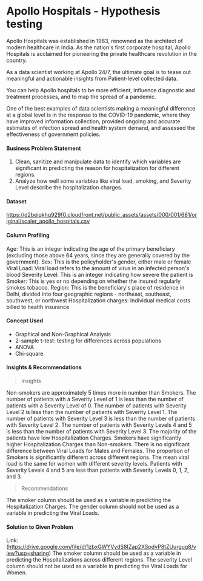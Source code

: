 # Apollo Hospitals - Hypothesis testing

Apollo Hospitals was established in 1983, renowned as the architect of modern healthcare in India. As the nation's first corporate hospital, Apollo Hospitals is acclaimed for pioneering the private healthcare revolution in the country.

As a data scientist working at Apollo 24/7, the ultimate goal is to tease out meaningful and actionable insights from Patient-level collected data.

You can help Apollo hospitals to be more efficient, influence diagnostic and treatment processes, and to map the spread of a pandemic.

One of the best examples of data scientists making a meaningful difference at a global level is in the response to the COVID-19 pandemic, where they have improved information collection, provided ongoing and accurate estimates of infection spread and health system demand, and assessed the effectiveness of government policies.

#### Business Problem Statement

1. Clean, sanitize and manipulate data to identify which variables are significant in predicting the reason for hospitalization for different regions.
2. Analyze how well some variables like viral load, smoking, and Severity Level describe the hospitalization charges.

#### Dataset
https://d2beiqkhq929f0.cloudfront.net/public_assets/assets/000/001/681/original/scaler_apollo_hospitals.csv

#### Column Profiling

Age: This is an integer indicating the age of the primary beneficiary (excluding those above 64 years, since they are generally covered by the government).
Sex: This is the policyholder's gender, either male or female
Viral Load: Viral load refers to the amount of virus in an infected person's blood
Severity Level: This is an integer indicating how severe the patient is
Smoker: This is yes or no depending on whether the insured regularly smokes tobacco.
Region: This is the beneficiary's place of residence in Delhi, divided into four geographic regions - northeast, southeast, southwest, or northwest
Hospitalization charges: Individual medical costs billed to health insurance

#### Concept Used

- Graphical and Non-Graphical Analysis
- 2-sample t-test: testing for differences across populations
- ANOVA
- Chi-square

#### Insights & Recommendations

> Insights

Non-smokers are approximately 5 times more in number than Smokers.
The number of patients with a Severity Level of 1 is less than the number of patients with a Severity Level of 0.
The number of patients with Severity Level 2 is less than the number of patients with Severity Level 1.
The number of patients with Severity Level 3 is less than the number of patients with Severity Level 2.
The number of patients with Severity Levels 4 and 5 is less than the number of patients with Severity Level 3.
The majority of the patients have low Hospitalization Charges.
Smokers have significantly higher Hospitalization Charges than Non-smokers.
There is no significant difference between Viral Loads for Males and Females.
The proportion of Smokers is significantly different across different regions.
The mean viral load is the same for women with different severity levels.
Patients with Severity Levels 4 and 5 are less than patients with Severity Levels 0, 1, 2, and 3.

> Recommendations

The smoker column should be used as a variable in predicting the Hospitalization Charges.
The gender column should not be used as a variable in predicting the Viral Loads.

#### Solution to Given Problem

Link: (https://drive.google.com/file/d/1zbxGWYVydS8IZap2XSpdvP8tZUurgug8/view?usp=sharing)
The smoker column should be used as a variable in predicting the Hospitalizations across different regions.
The severity Level column should not be used as a variable in predicting the Viral Loads for Women.
